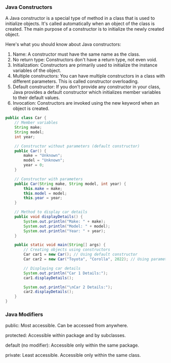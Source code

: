 ### Java Constructors

A Java constructor is a special type of method in a class that is used to initialize objects. It's called automatically when an object of the class is created. The main purpose of a constructor is to initialize the newly created object.

Here's what you should know about Java constructors:

1. Name: A constructor must have the same name as the class.
2. No return type: Constructors don't have a return type, not even void.
3. Initialization: Constructors are primarily used to initialize the instance variables of the object.
4. Multiple constructors: You can have multiple constructors in a class with different parameters. This is called constructor overloading.
5. Default constructor: If you don't provide any constructor in your class, Java provides a default constructor which initializes member variables to their default values.
6. Invocation: Constructors are invoked using the new keyword when an object is created.

```java
public class Car {
    // Member variables
    String make;
    String model;
    int year;

    // Constructor without parameters (default constructor)
    public Car() {
        make = "Unknown";
        model = "Unknown";
        year = 0;
    }

    // Constructor with parameters
    public Car(String make, String model, int year) {
        this.make = make;
        this.model = model;
        this.year = year;
    }

    // Method to display car details
    public void displayDetails() {
        System.out.println("Make: " + make);
        System.out.println("Model: " + model);
        System.out.println("Year: " + year);
    }

    public static void main(String[] args) {
        // Creating objects using constructors
        Car car1 = new Car(); // Using default constructor
        Car car2 = new Car("Toyota", "Corolla", 2022); // Using parameterized constructor

        // Displaying car details
        System.out.println("Car 1 Details:");
        car1.displayDetails();

        System.out.println("\nCar 2 Details:");
        car2.displayDetails();
    }
}
```
### Java Modifiers

public: Most accessible. Can be accessed from anywhere.

protected: Accessible within package and by subclasses.

default (no modifier): Accessible only within the same package.

private: Least accessible. Accessible only within the same class.

